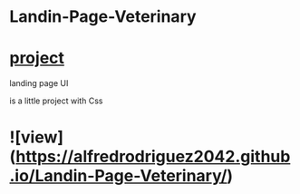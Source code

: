 # Landin-Page-Veterinary
# [project ](https://alfredrodriguez2042.github.io/Landin-Page-Veterinary/)
landing page UI

is a little project with Css

# ![view] (https://alfredrodriguez2042.github.io/Landin-Page-Veterinary/)